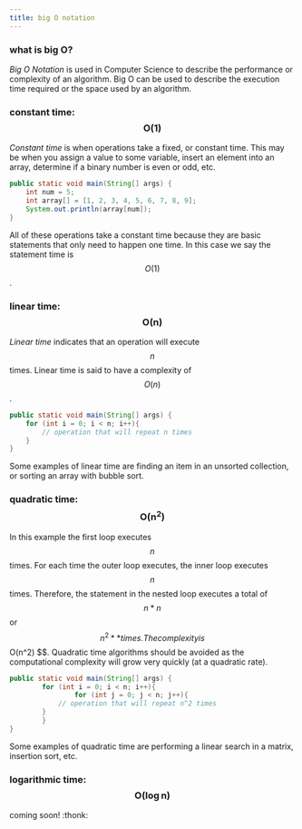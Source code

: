 ```yaml
---
title: big O notation
---
```


### what is big O?

*Big O Notation* is used in Computer Science to describe the performance or complexity of an algorithm. Big O can be used to describe the execution time required or the space used by an algorithm.

### constant time: $$ \boldsymbol{O(1)} $$

*Constant time* is when operations take a fixed, or constant time. This may be when you assign a value to some variable, insert an element into an array, determine if a binary number is even or odd, etc. 

```java
public static void main(String[] args) {
	int num = 5;
	int array[] = [1, 2, 3, 4, 5, 6, 7, 8, 9];
	System.out.println(array[num]);
}
```
All of these operations take a constant time because they are basic statements that only need to happen one time. In this case we say the statement time is $$ O(1) $$.

### linear time: $$ \boldsymbol{O(n)} $$

*Linear time* indicates that an operation will execute $$ n $$ times. Linear time is said to have a complexity of $$ O(n) $$.

```java
public static void main(String[] args) {
	for (int i = 0; i < n; i++){
		// operation that will repeat n times
	}
}
```

Some examples of linear time are finding an item in an unsorted collection, or sorting an array with bubble sort.

### quadratic time: $$ \boldsymbol{O(n^2)} $$

In this example the first loop executes $$ n $$ times. For each time the outer loop executes, the inner loop executes $$ n $$ times. Therefore, the statement in the nested loop executes a total of $$ n * n $$ or $$ n^2 ** times. The complexity is $$ O(n^2) $$. Quadratic time algorithms should be avoided as the computational complexity will grow very quickly (at a quadratic rate). 

```java 
public static void main(String[] args) {
        for (int i = 0; i < n; i++){
                for (int j = 0; j < n; j++){
			// operation that will repeat n^2 times
		} 
        }
}
```
Some examples of quadratic time are performing a linear search in a matrix, insertion sort, etc.

### logarithmic time: $$ \boldsymbol{O(\log{n})} $$

coming soon! 
:thonk:
